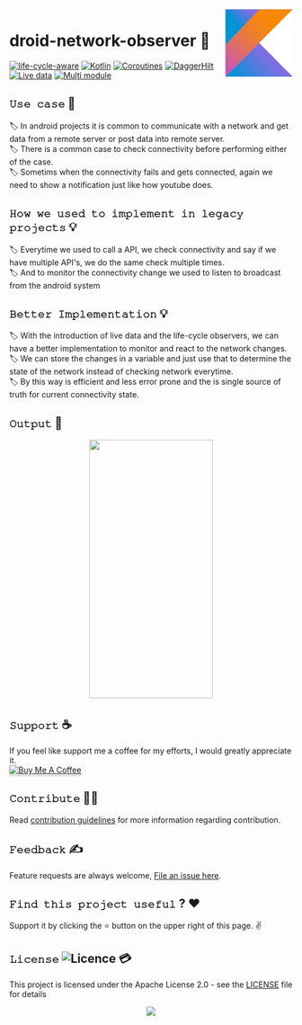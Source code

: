 <img src="https://github.com/devrath/devrath/blob/master/images/kotlin_logo.png" align="right" title="Kotlin Logo" width="120">

# droid-network-observer 🧞‍
[![life-cycle-aware](https://img.shields.io/badge/life--cycle--aware-red)](https://developer.android.com/topic/libraries/architecture/lifecycle) 
[![Kotlin](https://img.shields.io/badge/connectivity--manager-brightgreen)](https://developer.android.com/reference/android/net/ConnectivityManager)
[![Coroutines](https://img.shields.io/badge/Coroutines-1.6.0-red)](https://kotlinlang.org/docs/reference/coroutines-overview.html) [![DaggerHilt](https://img.shields.io/badge/DaggerHilt-2.40-blue)](https://developer.android.com/training/dependency-injection/hilt-android)
[![Live data](https://img.shields.io/badge/live--data-orange)](https://developer.android.com/topic/libraries/architecture/livedata)
[![Multi module](https://img.shields.io/badge/Multi--Module-blueviolet)](https://developer.android.com/topic/modularization)

## **`𝚄𝚜𝚎 𝚌𝚊𝚜𝚎`** 🚀
🏷️ In android projects it is common to communicate with a network and get data from a remote server or post data into remote server. </br>
🏷️ There is a common case to check connectivity before performing either of the case. </br>
🏷️ Sometims when the connectivity fails and gets connected, again we need to show a notification just like how youtube does. </br>

## **`𝙷𝚘𝚠 𝚠𝚎 𝚞𝚜𝚎𝚍 𝚝𝚘 𝚒𝚖𝚙𝚕𝚎𝚖𝚎𝚗𝚝 𝚒𝚗 𝚕𝚎𝚐𝚊𝚌𝚢 𝚙𝚛𝚘𝚓𝚎𝚌𝚝𝚜`** 💡
🏷️ Everytime we used to call a API, we check connectivity and say if we have multiple API's, we do the same check multiple times. </br>
🏷️ And to monitor the connectivity change we used to listen to broadcast from the android system</br>

## **`𝙱𝚎𝚝𝚝𝚎𝚛 𝙸𝚖𝚙𝚕𝚎𝚖𝚎𝚗𝚝𝚊𝚝𝚒𝚘𝚗`** 💡
🏷️ With the introduction of live data and the life-cycle observers, we can have a better implementation to monitor and react to the network changes. </br>
🏷️ We can store the changes in a variable and just use that to determine the state of the network instead of checking network everytime. </br>
🏷️ By this way is efficient and less error prone and the is single source of truth for current connectivity state. </br>

## **`𝙾𝚞𝚝𝚙𝚞𝚝`** 🧿
<p align="center">
<img src="https://github.com/devrath/droid-network-observer/blob/main/assets/recording.gif" width="220" height="460"/>
</p>

## **`𝚂𝚞𝚙𝚙𝚘𝚛𝚝`** ☕
If you feel like support me a coffee for my efforts, I would greatly appreciate it.</br>
<a href="https://www.buymeacoffee.com/devrath" target="_blank"><img src="https://www.buymeacoffee.com/assets/img/custom_images/yellow_img.png" alt="Buy Me A Coffee" style="height: 41px !important;width: 174px !important;box-shadow: 0px 3px 2px 0px rgba(190, 190, 190, 0.5) !important;-webkit-box-shadow: 0px 3px 2px 0px rgba(190, 190, 190, 0.5) !important;" ></a>

## **`𝙲𝚘𝚗𝚝𝚛𝚒𝚋𝚞𝚝𝚎`** 🙋‍♂️
Read [contribution guidelines](CONTRIBUTING.md) for more information regarding contribution.

## **`𝙵𝚎𝚎𝚍𝚋𝚊𝚌𝚔`** ✍️ 
Feature requests are always welcome, [File an issue here](https://github.com/devrath/droid-network-observer/issues/new).

## **`𝙵𝚒𝚗𝚍 𝚝𝚑𝚒𝚜 𝚙𝚛𝚘𝚓𝚎𝚌𝚝 𝚞𝚜𝚎𝚏𝚞𝚕`** ? ❤️
Support it by clicking the ⭐ button on the upper right of this page. ✌️

## **`𝙻𝚒𝚌𝚎𝚗𝚜𝚎`** ![Licence](https://img.shields.io/github/license/google/docsy) :credit_card:
This project is licensed under the Apache License 2.0 - see the [LICENSE](https://github.com/devrath/droid-network-observer/blob/main/LICENSE) file for details


<p align="center">
<a><img src="https://forthebadge.com/images/badges/built-for-android.svg"></a>
</p>

